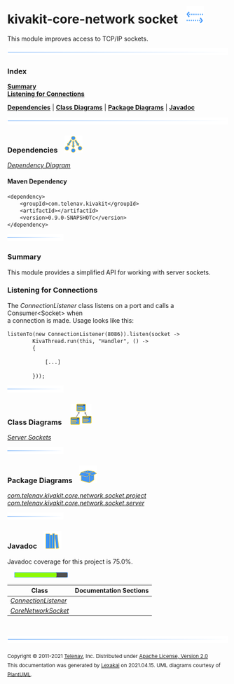 # kivakit-core-network socket &nbsp;&nbsp;![](../../../documentation/images/communicate-40.png)

This module improves access to TCP/IP sockets.

![](documentation/images/horizontal-line.png)

### Index

[**Summary**](#summary)  
[**Listening for Connections**](#listening-for-connections)  

[**Dependencies**](#dependencies) | [**Class Diagrams**](#class-diagrams) | [**Package Diagrams**](#package-diagrams) | [**Javadoc**](#javadoc)

![](documentation/images/horizontal-line.png)

### Dependencies <a name="dependencies"></a> &nbsp;&nbsp; ![](documentation/images/dependencies-40.png)

[*Dependency Diagram*](documentation/diagrams/dependencies.svg)

#### Maven Dependency

    <dependency>
        <groupId>com.telenav.kivakit</groupId>
        <artifactId></artifactId>
        <version>0.9.0-SNAPSHOTc</version>
    </dependency>

![](documentation/images/short-horizontal-line.png)

[//]: # (start-user-text)

### Summary <a name = "summary"></a>

This module provides a simplified API for working with server sockets.

### Listening for Connections <a name = "listening-for-connections"></a>

The *ConnectionListener* class listens on a port and calls a Consumer&lt;Socket&gt; when  
a connection is made. Usage looks like this:

    listenTo(new ConnectionListener(8086)).listen(socket ->
            KivaThread.run(this, "Handler", () ->
            {

                [...]

            }));

[//]: # (end-user-text)

![](documentation/images/short-horizontal-line.png)

### Class Diagrams <a name="class-diagrams"></a> &nbsp; &nbsp; ![](documentation/images/diagram-48.png)

[*Server Sockets*](documentation/diagrams/diagram-socket-server.svg)  

![](documentation/images/short-horizontal-line.png)

### Package Diagrams <a name="package-diagrams"></a> &nbsp;&nbsp; ![](documentation/images/box-40.png)

[*com.telenav.kivakit.core.network.socket.project*](documentation/diagrams/com.telenav.kivakit.core.network.socket.project.svg)  
[*com.telenav.kivakit.core.network.socket.server*](documentation/diagrams/com.telenav.kivakit.core.network.socket.server.svg)  

![](documentation/images/short-horizontal-line.png)

### Javadoc <a name="javadoc"></a> &nbsp;&nbsp; ![](documentation/images/books-40.png)

Javadoc coverage for this project is 75.0%.  
  
&nbsp; &nbsp;  ![](documentation/images/meter-80-12.png)



| Class | Documentation Sections |
|---|---|
| [*ConnectionListener*](https://telenav.github.io/kivakit-data/javadoc/kivakit.core.network.socket/com/telenav/kivakit/core/network/socket/server/ConnectionListener.html) |  |  
| [*CoreNetworkSocket*](https://telenav.github.io/kivakit-data/javadoc/kivakit.core.network.socket/com/telenav/kivakit/core/network/socket/project/CoreNetworkSocket.html) |  |  

[//]: # (start-user-text)



[//]: # (end-user-text)

<br/>

![](documentation/images/horizontal-line.png)

<sub>Copyright &#169; 2011-2021 [Telenav](http://telenav.com), Inc. Distributed under [Apache License, Version 2.0](LICENSE)</sub>  
<sub>This documentation was generated by [Lexakai](https://github.com/Telenav/lexakai) on 2021.04.15. UML diagrams courtesy
of [PlantUML](http://plantuml.com).</sub>

